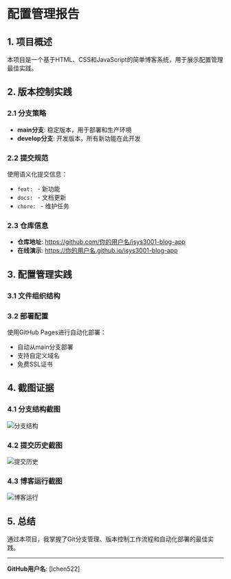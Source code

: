 # 配置管理报告

## 1. 项目概述
本项目是一个基于HTML、CSS和JavaScript的简单博客系统，用于展示配置管理最佳实践。

## 2. 版本控制实践

### 2.1 分支策略
- **main分支**: 稳定版本，用于部署和生产环境
- **develop分支**: 开发版本，所有新功能在此开发

### 2.2 提交规范
使用语义化提交信息：
- `feat: ` - 新功能
- `docs: ` - 文档更新
- `chore: ` - 维护任务

### 2.3 仓库信息
- **仓库地址**: https://github.com/你的用户名/isys3001-blog-app
- **在线演示**: https://你的用户名.github.io/isys3001-blog-app

## 3. 配置管理实践

### 3.1 文件组织结构

### 3.2 部署配置
使用GitHub Pages进行自动化部署：
- 自动从main分支部署
- 支持自定义域名
- 免费SSL证书

## 4. 截图证据

### 4.1 分支结构截图
![分支结构](分支截图URL)

### 4.2 提交历史截图  
![提交历史](提交历史URL)

### 4.3 博客运行截图
![博客运行](博客截图URL)

## 5. 总结
通过本项目，我掌握了Git分支管理、版本控制工作流程和自动化部署的最佳实践。

---

**GitHub用户名**: [lchen522]
